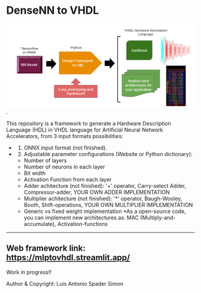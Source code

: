 # DenseNN to VHDL
![alt text for screen readers](./framework_workflow_2.png "Framework Workflow").

 This repository is a framework to generate a Hardware Description Language (HDL) in VHDL language for Artificial Neural Network Accelerators, from 3 input formats possibilities: 
 - 1) ONNX input format (not finished).
 - 2) Adjustable parameter configurations (Website or Python dictionary):
   - Number of layers
   - Number of neurons in each layer
   - Bit width
   - Activation Function from each layer
   - Adder achitecture (not finished): '+' operator, Carry-select Adder, Compressor-adder, YOUR OWN ADDER IMPLEMENTATION
   - Multiplier achitecture (not finished): '*' operator, Baugh-Wooley, Booth, Shift-operations, YOUR OWN MULTIPLIER IMPLEMENTATION
   - Generic vs fixed weight implementation
  *As a open-source code, you can implement new architectures as: MAC (Multiply-and-accumulate), Activation-functions
------------------------
Web framework link: https://mlptovhdl.streamlit.app/
------------------------
Work in progress!!

Author & Copyright: Luis Antonio Spader Simon
